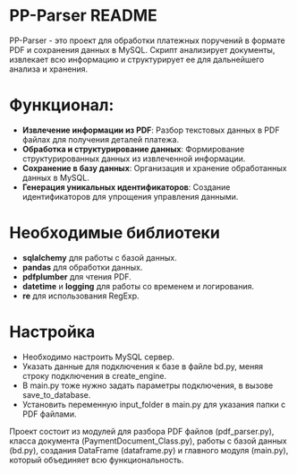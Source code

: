 # PP-Parser README
PP-Parser - это проект для обработки платежных поручений в формате PDF и сохранения данных в MySQL.
Скрипт анализирует документы, извлекает всю информацию и структурирует ее для дальнейшего анализа и хранения.

# Функционал:
 - **Извлечение информации из PDF**: Разбор текстовых данных в PDF файлах для получения деталей платежа.
 - **Обработка и структурирование данных**: Формирование структурированных данных из извлеченной информации.
 - **Сохранение в базу данных**: Организация и хранение обработанных данных в MySQL.
 - **Генерация уникальных идентификаторов**: Создание идентификаторов для упрощения управления данными.

# Необходимые библиотеки
 - **sqlalchemy** для работы с базой данных.
 - **pandas** для обработки данных.
 - **pdfplumber** для чтения PDF.
 - **datetime** и **logging** для работы со временем и логирования.
 - **re** для использования RegExp.

# Настройка
 - Необходимо настроить MySQL сервер.
 - Указать данные для подключения к базе в файле bd.py, меняя строку подключения в create_engine.
 - В main.py тоже нужно задать параметры подключения, в вызове save_to_database.
 - Установить переменную input_folder в main.py для указания папки с PDF файлами.

Проект состоит из модулей для разбора PDF файлов (pdf_parser.py), класса документа (PaymentDocument_Class.py),
работы с базой данных (bd.py), создания DataFrame (dataframe.py) и главного модуля (main.py),
который объединяет всю функциональность.
